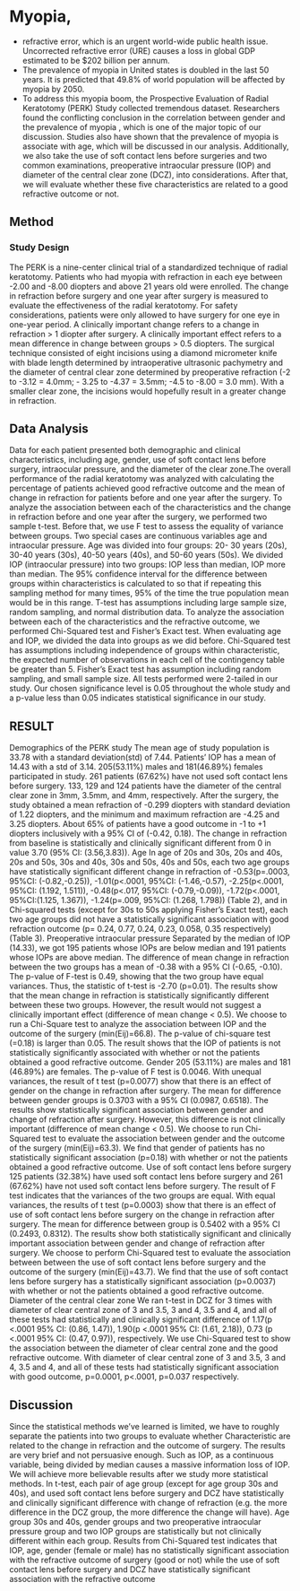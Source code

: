 # Myopia,
- refractive error, which is an urgent world-wide public health issue. Uncorrected refractive error (URE) causes a loss in global GDP estimated to be $202 billion per annum.  
- The prevalence of myopia in United states is doubled in the last 50 years. It is predicted that 49.8% of world population will be affected by myopia by 2050. 
- To address this myopia boom, the Prospective Evaluation of Radial Keratotomy (PERK) Study collected tremendous dataset. Researchers found the conflicting conclusion in the correlation between gender and the prevalence of myopia , which is one of the major topic of our discussion. Studies also have shown that the prevalence of myopia is associate with age,  which will be discussed in our analysis. Additionally, we also take the use of soft contact lens before surgeries and two common examinations, preoperative intraocular pressure (IOP) and diameter of the central clear zone (DCZ), into considerations. After that, we will evaluate whether these five characteristics are related to a good refractive outcome or not.
## Method
### Study Design
The PERK is a nine-center clinical trial of a standardized technique of radial keratotomy. Patients who had myopia with refraction in each eye between -2.00 and -8.00 diopters and above 21 years old were enrolled. The change in refraction before surgery and one year after surgery is measured to evaluate the effectiveness of the radial keratotomy. For safety considerations, patients were only allowed to have surgery for one eye in one-year period. A clinically important change refers to a change in refraction > 1 diopter after surgery. A clinically important effect refers to a mean difference in change between groups > 0.5 diopters. 
The surgical technique consisted of eight incisions using a diamond micrometer knife with blade length determined by intraoperative ultrasonic pachymetry and the diameter of central clear zone determined by preoperative refraction (-2 to -3.12 = 4.0mm; - 3.25 to -4.37 = 3.5mm; -4.5 to -8.00 = 3.0 mm). With a smaller clear zone, the incisions would hopefully result in a greater change in refraction. 
## Data Analysis
Data for each patient presented both demographic and clinical characteristics, including age, gender, use of soft contact lens before surgery, intraocular pressure, and the diameter of the clear zone.The overall performance of the radial keratotomy was analyzed with calculating the percentage of patients achieved good refractive outcome and the mean of change in refraction for patients before and one year after the surgery. 
To analyze the association between each of the characteristics and the change in refraction before and one year after the surgery, we performed two sample t-test. Before that, we use F test to assess the equality of variance between groups. Two special cases are continuous variables age and intraocular pressure. Age was divided into four groups: 20- 30 years (20s), 30-40 years (30s), 40-50 years (40s), and 50-60 years (50s). We divided IOP (intraocular pressure) into two groups: IOP less than median, IOP more than median. The 95% confidence interval for the difference between groups within characteristics is calculated to so that if repeating this sampling method for many times, 95% of the time the true population mean would be in this range. T-test has assumptions including large sample size, random sampling, and normal distribution data. 
To analyze the association between each of the characteristics and the refractive outcome, we performed Chi-Squared test and Fisher’s Exact test. When evaluating age and IOP, we divided the data into groups as we did before. Chi-Squared test has assumptions including independence of groups within characteristic, the expected number of observations in each cell of the contingency table be greater than 5. Fisher’s Exact test has assumption including random sampling, and small sample size. 
All tests performed were 2-tailed in our study. Our chosen significance level is 0.05 throughout the whole study and a p-value less than 0.05 indicates statistical significance in our study.
## RESULT
Demographics of the PERK study
The mean age of study population is 33.78 with a standard deviation(std) of 7.44. Patients’ IOP has a mean of 14.43 with a std of 3.14. 205(53.11%) males and 181(46.89%) females participated in study. 261 patients (67.62%) have not used soft contact lens before surgery. 133, 129 and 124 patients have the diameter of the central clear zone in 3mm, 3.5mm, and 4mm, respectively.
After the surgery, the study obtained a mean refraction of -0.299 diopters with standard deviation of 1.22 diopters, and the minimum and maximum refraction are -4.25 and 3.25 diopters. About 65% of patients have a good outcome in -1 to +1 diopters inclusively with a 95% CI of (-0.42, 0.18). The change in refraction from baseline is statistically and clinically significant different from 0 in value 3.70 (95% CI: (3.56,3.83)).
Age
In age of 20s and 30s, 20s and 40s, 20s and 50s, 30s and 40s, 30s and 50s, 40s and 50s, each two age groups have statistically significant different change in refraction of -0.53(p=.0003, 95%CI: (-0.82,-0.25)), -1.01(p<.0001, 95%CI: (-1.46,-0.57),  -2.25(p<.0001, 95%CI: (1.192, 1.511)), -0.48(p<.017, 95%CI: (-0.79,-0.09)), -1.72(p<.0001, 95%CI:(1.125, 1.367)), -1.24(p=.009, 95%CI: (1.268, 1.798)) (Table 2), and in Chi-squared tests (except for 30s to 50s applying Fisher’s Exact test), each two age groups did not have a statistically significant association with good refraction outcome (p= 0.24, 0.77, 0.24, 0.23, 0.058, 0.35 respectively) (Table 3).
Preoperative intraocular pressure
Separated by the median of IOP (14.33), we got 195 patients whose IOPs are below median and 191 patients whose IOPs are above median. The difference of mean change in refraction between the two groups has a mean of -0.38 with a 95% CI (-0.65, -0.10). The p-value of F-test is 0.49, showing that the two group have equal variances. Thus, the statistic of t-test is -2.70 (p=0.01). The results show that the mean change in refraction is statistically significantly different between these two groups. However, the result would not suggest a clinically important effect (difference of mean change < 0.5). We choose to run a Chi-Square test to analyze the association between IOP and the outcome of the surgery (min(Eij)=66.8). The p-value of chi-square test (=0.18) is larger than 0.05. The result shows that the IOP of patients is not statistically significantly associated with whether or not the patients obtained a good refractive outcome.
Gender 205 (53.11%) are males and 181 (46.89%) are females. The p-value of F test is 0.0046. With unequal variances, the result of t test (p=0.0077) show that there is an effect of gender on the change in refraction after surgery. The mean for difference between gender groups is 0.3703 with a 95% CI (0.0987, 0.6518). The results show statistically significant association between gender and change of refraction after surgery. However, this difference is not clinically important (difference of mean change < 0.5). We choose to run Chi-Squared test to evaluate the association between gender and the outcome of the surgery (min(Eij)=63.3). We find that gender of patients has no statistically significant association (p=0.18) with whether or not the patients obtained a good refractive outcome. 
Use of soft contact lens before surgery 125 patients (32.38%) have used soft contact lens before surgery and 261 (67.62%) have not used soft contact lens before surgery. The result of F test indicates that the variances of the two groups are equal. With equal variances, the results of t test (p=0.0003) show that there is an effect of use of soft contact lens before surgery on the change in refraction after surgery. The mean for difference between group is 0.5402 with a 95% CI (0.2493, 0.8312). The results show both statistically significant and clinically important association between gender and change of refraction after surgery. We choose to perform Chi-Squared test to evaluate the association between between the use of soft contact lens before surgery and the outcome of the surgery (min(Eij)=43.7). We find that the use of soft contact lens before surgery has a statistically significant association (p=0.0037) with whether or not the patients obtained a good refractive outcome.
Diameter of the central clear zone 
We ran t-test in DCZ for 3 times with diameter of clear central zone of 3 and 3.5, 3 and 4, 3.5 and 4, and all of these tests had statistically and clinically significant difference of 1.17(p <.0001 95% CI: (0.86, 1.47)), 1.90(p <.0001 95% CI: (1.61, 2.18)), 0.73 (p <.0001 95% CI: (0.47, 0.97)), respectively. We use Chi-Squared test to show the association between the diameter of clear central zone and the good refractive outcome. With diameter of clear central zone of 3 and 3.5, 3 and 4, 3.5 and 4, and all of these tests had statistically significant association with good outcome, p=0.0001, p<.0001, p=0.037 respectively.
## Discussion
Since the statistical methods we’ve learned is limited, we have to roughly separate the patients into two groups to evaluate whether Characteristic are related to the change in refraction and the outcome of surgery. The results are very brief and not persuasive enough. Such as IOP, as a continuous variable, being divided by median causes a massive information loss of IOP. We will achieve more believable results after we study more statistical methods.
In t-test, each pair of age group (except for age group 30s and 40s), and used soft contact lens before surgery and DCZ have statistically and clinically significant difference with change of refraction (e.g. the more difference in the DCZ group, the more difference the change will have). Age group 30s and 40s, gender groups and two preoperative intraocular pressure group and two IOP groups are statistically but not clinically different within each group. 
Results from Chi-Squared test indicates that IOP, age, gender (female or male) has no statistically significant association with the refractive outcome of surgery (good or not) while the use of soft contact lens before surgery and DCZ have statistically significant association with the refractive outcome 
